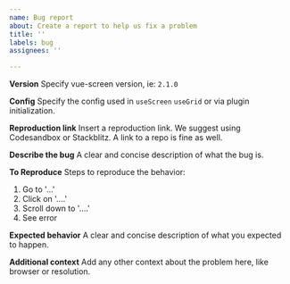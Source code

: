 ```yaml
---
name: Bug report
about: Create a report to help us fix a problem
title: ''
labels: bug
assignees: ''

---
```


**Version**
Specify vue-screen version, ie: `2.1.0`

**Config**
Specify the config used in `useScreen` `useGrid` or via plugin initialization.

**Reproduction link**
Insert a reproduction link. We suggest using Codesandbox or Stackblitz. 
A link to a repo is fine as well.

**Describe the bug**
A clear and concise description of what the bug is.

**To Reproduce**
Steps to reproduce the behavior:
1. Go to '...'
2. Click on '....'
3. Scroll down to '....'
4. See error

**Expected behavior**
A clear and concise description of what you expected to happen.

**Additional context**
Add any other context about the problem here, like browser or resolution.
